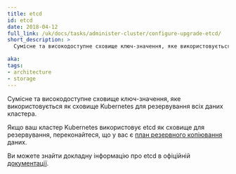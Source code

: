 ```yaml
---
title: etcd
id: etcd
date: 2018-04-12
full_link: /uk/docs/tasks/administer-cluster/configure-upgrade-etcd/
short_description: >
  Сумісне та високодоступне сховище ключ-значення, яке використовується як сховище Kubernetes для резервування всіх даних кластера.

aka: 
tags:
- architecture
- storage
---
```


Сумісне та високодоступне сховище ключ-значення, яке використовується як сховище Kubernetes для резервування всіх даних кластера.

<!--more-->

Якщо ваш кластер Kubernetes використовує etcd як сховище для резервування, переконайтеся, що у вас є [план резервного копіювання](/uk/docs/tasks/administer-cluster/configure-upgrade-etcd/#backing-up-an-etcd-cluster) даних.

Ви можете знайти докладну інформацію про etcd в офіційній [документації](https://etcd.io/docs/).
